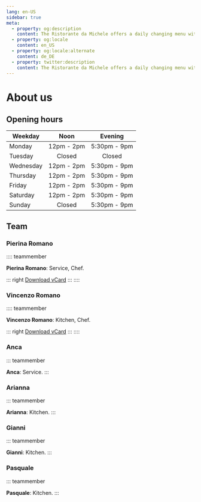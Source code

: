 ```yaml
---
lang: en-US
sidebar: true
meta:
  - property: og:description
    content: The Ristorante da Michele offers a daily changing menu with fresh fish and meat dishes as well as the usual Italian classics.
  - property: og:locale
    content: en_US
  - property: og:locale:alternate
    content: de_DE
  - property: twitter:description
    content: The Ristorante da Michele offers a daily changing menu with fresh fish and meat dishes as well as the usual Italian classics.
---
```


# About us

## Opening hours

| Weekday   | Noon                                                                   | Evening                                                               |
| --------- |:----------------------------------------------------------------------:|:---------------------------------------------------------------------:|
| Monday    | <time datetime="12:00">12pm</time> - <time datetime="14:00">2pm</time> | <time datetime="17:30">5:30pm</time> - <time datetime="21">9pm</time> |
| Tuesday   | Closed                                                                 | Closed                                                                |
| Wednesday | <time datetime="12:00">12pm</time> - <time datetime="14:00">2pm</time> | <time datetime="17:30">5:30pm</time> - <time datetime="21">9pm</time> |
| Thursday  | <time datetime="12:00">12pm</time> - <time datetime="14:00">2pm</time> | <time datetime="17:30">5:30pm</time> - <time datetime="21">9pm</time> |
| Friday    | <time datetime="12:00">12pm</time> - <time datetime="14:00">2pm</time> | <time datetime="17:30">5:30pm</time> - <time datetime="21">9pm</time> |
| Saturday  | <time datetime="12:00">12pm</time> - <time datetime="14:00">2pm</time> | <time datetime="17:30">5:30pm</time> - <time datetime="21">9pm</time> |
| Sunday    | Closed                                                                 | <time datetime="17:30">5:30pm</time> - <time datetime="21">9pm</time> |

## Team

### Pierina Romano

:::: teammember
<TeamPierina/>

**Pierina Romano**: Service, Chef.

::: right
[Download vCard](../vcards/Pierina_Romano.vcf)
:::
::::

### Vincenzo Romano

:::: teammember
<TeamVincenzo/>

**Vincenzo Romano**: Kitchen, Chef.

::: right
[Download vCard](../vcards/Vincenzo_Romano.vcf)
:::
::::

### Anca

::: teammember
<TeamAnca/>

**Anca**: Service.
:::

### Arianna

::: teammember
<TeamArianna/>

**Arianna**: Kitchen.
:::

### Gianni

::: teammember
<TeamGianni/>

**Gianni**: Kitchen.
:::

### Pasquale

::: teammember
<TeamPasquale/>

**Pasquale**: Kitchen.
:::
